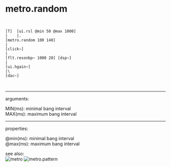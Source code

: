 # metro.random

```


[T]  [ui.rsl @min 50 @max 1000]
|    |.
[metro.random 100 140]
|
[click~]
|
[flt.resonbp~ 1000 20] [dsp~]
|
[ui.hgain~]
|\
[dac~]

            
```
---
arguments:

MIN(ms): minimal bang
            interval<br>
MAX(ms): maximum bang
            interval<br>

---
properties:

@min(ms): minimal
            bang interval<br>
@max(ms): maximum
            bang interval<br>

see also:<br>
![metro]("img/object_metro.png")
![metro.pattern]("img/object_metro.pattern.png")
